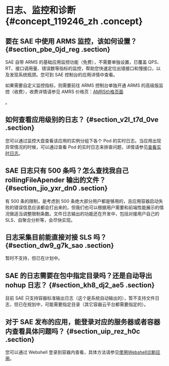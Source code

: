 # 日志、监控和诊断 {#concept_119246_zh .concept}

## 要在 SAE 中使用 ARMS 监控，该如何设置？ {#section_pbe_0jd_reg .section}

SAE 自带 ARMS 的基础应用监控功能（免费），不需要单独设置，已覆盖 QPS、RT、接口调用量、错误数等指标的监控，帮助您快速定位出错接口和慢接口，以及发现系统瓶颈。您可到 SAE 控制台的应用详情中查看。

如果需要自定义监控指标，则需要前往 ARMS 控制台单独开通 ARMS 的高级版监控（收费），收费详情请参见 AMRS 价格页：[AMRS价格页面](https://cn.aliyun.com/price/product?spm=5176.8030368.1058477.57.3aee3aa4UotieK#/arms/detail)

。

## 如何查看应用级别的日志？ {#section_v2l_t7d_0ve .section}

您可以通过监控大盘查看该应用的实例分组下各个 Pod 的实时日志。当应用出现异常情况的时候，可以通过查看 Pod 的实时日志来排查问题，详情请参见[查看实时日志](../../../../cn.zh-CN/日志管理/查看实时日志.md#)。

## SAE 日志只有 500 条吗？怎么查找我自己 rollingFileApender 输出的文件？ {#section_jio_yxr_dn0 .section}

有 500 条的限制，是考虑到 500 条绝大部分用户都是够用的，且应用容器启动失败的错误信息应该都会打出来的，但我们也可以根据用户需要和前端性能展示的情况做适当调整限制条数。文件日志输出的功能还在开发中，包括对接用户自己的 SLS、自聚合分析等，会尽快实现。

## 日志采集目前能直接对接 SLS 吗？ {#section_dw9_g7k_sao .section}

暂时不支持，但已在计划中。

## SAE 的日志需要在包中指定目录吗？还是自动导出 nohup 日志？ {#section_kh8_dj2_ae5 .section}

目前 SAE 只支持容器标准输出日志（这个是系统自动输出的），暂不支持文件日志，但已在规划中，可能需要指定目录（其它容器云平台都需要指定的）。

## 对于 SAE 发布的应用，能登录对应的服务器或者容器内查看具体问题吗？ {#section_uip_rez_h0c .section}

您可以通过 Webshell 登录到容器内查看，具体方法请参见[使用Webshell诊断应用](../../../../cn.zh-CN/应用管理/使用Webshell诊断应用.md#)。

